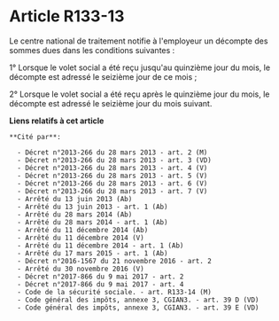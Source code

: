 # Article R133-13

Le centre national de traitement notifie à l'employeur un décompte des sommes dues dans les conditions suivantes :

1° Lorsque le volet social a été reçu jusqu'au quinzième jour du mois, le décompte est adressé le seizième jour de ce mois ;

2° Lorsque le volet social a été reçu après le quinzième jour du mois, le décompte est adressé le seizième jour du mois
suivant.

**Liens relatifs à cet article**

	**Cité par**:

	  - Décret n°2013-266 du 28 mars 2013 - art. 2 (M)
	  - Décret n°2013-266 du 28 mars 2013 - art. 3 (VD)
	  - Décret n°2013-266 du 28 mars 2013 - art. 4 (V)
	  - Décret n°2013-266 du 28 mars 2013 - art. 5 (V)
	  - Décret n°2013-266 du 28 mars 2013 - art. 6 (V)
	  - Décret n°2013-266 du 28 mars 2013 - art. 7 (V)
	  - Arrêté du 13 juin 2013 (Ab)
	  - Arrêté du 13 juin 2013 - art. 1 (Ab)
	  - Arrêté du 28 mars 2014 (Ab)
	  - Arrêté du 28 mars 2014 - art. 1 (Ab)
	  - Arrêté du 11 décembre 2014 (Ab)
	  - Arrêté du 11 décembre 2014 (V)
	  - Arrêté du 11 décembre 2014 - art. 1 (Ab)
	  - Arrêté du 17 mars 2015 - art. 1 (Ab)
	  - Décret n°2016-1567 du 21 novembre 2016 - art. 2
	  - Arrêté du 30 novembre 2016 (V)
	  - Décret n°2017-866 du 9 mai 2017 - art. 2
	  - Décret n°2017-866 du 9 mai 2017 - art. 4
	  - Code de la sécurité sociale. - art. R133-14 (M)
	  - Code général des impôts, annexe 3, CGIAN3. - art. 39 D (VD)
	  - Code général des impôts, annexe 3, CGIAN3. - art. 39 E (VD)
